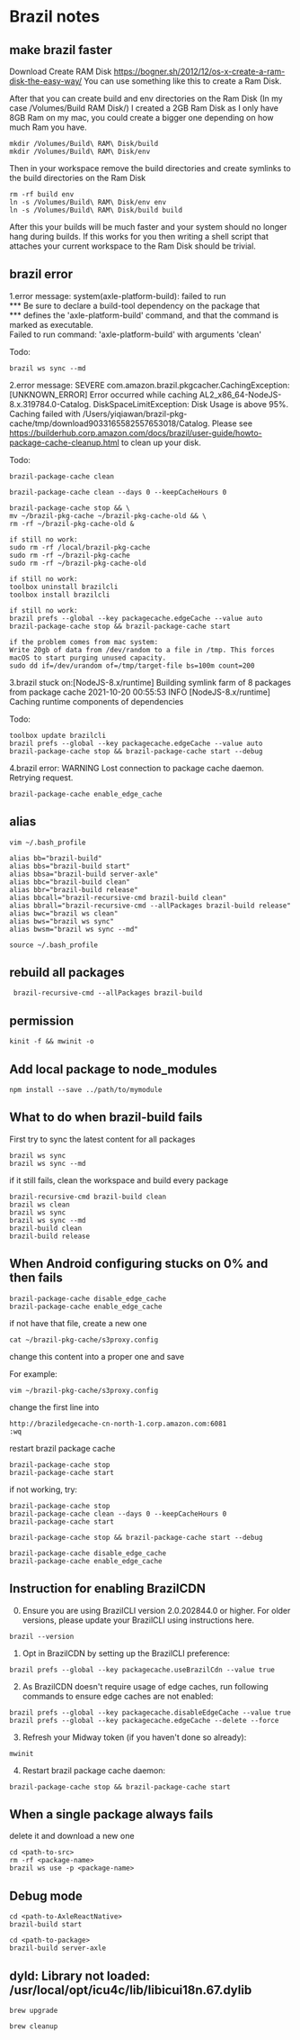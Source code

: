 # Brazil notes

## make brazil faster

Download Create RAM Disk https://bogner.sh/2012/12/os-x-create-a-ram-disk-the-easy-way/
You can use something like this to create a Ram Disk.

After that you can create build and env directories on the Ram Disk (In my case /Volumes/Build RAM Disk/) I created a 2GB Ram Disk as I only have 8GB Ram on my mac, you could create a bigger one depending on how much Ram you have.
```
mkdir /Volumes/Build\ RAM\ Disk/build
mkdir /Volumes/Build\ RAM\ Disk/env
```
Then in your workspace remove the build directories and create symlinks to the build directories on the Ram Disk
```
rm -rf build env
ln -s /Volumes/Build\ RAM\ Disk/env env
ln -s /Volumes/Build\ RAM\ Disk/build build
```
After this your builds will be much faster and your system should no longer hang during builds. If this works for you then writing a shell script that attaches your current workspace to the Ram Disk should be trivial.

## brazil error

1.error message: system(axle-platform-build): failed to run                           
               *** Be sure to declare a build-tool dependency on the package that               
  *** defines the 'axle-platform-build' command, and that the command is marked as executable.  
             Failed to run command: 'axle-platform-build' with arguments 'clean'

Todo: 
```
brazil ws sync --md
```

2.error message: SEVERE com.amazon.brazil.pkgcacher.CachingException: [UNKNOWN_ERROR] Error occurred while caching AL2_x86_64-NodeJS-8.x.319784.0-Catalog. DiskSpaceLimitException: Disk Usage is above 95%. Caching failed with /Users/yiqiawan/brazil-pkg-cache/tmp/download9033165582557653018/Catalog.
 Please see https://builderhub.corp.amazon.com/docs/brazil/user-guide/howto-package-cache-cleanup.html to clean up your disk.

Todo:
```
brazil-package-cache clean

brazil-package-cache clean --days 0 --keepCacheHours 0

brazil-package-cache stop && \
mv ~/brazil-pkg-cache ~/brazil-pkg-cache-old && \
rm -rf ~/brazil-pkg-cache-old &

if still no work:
sudo rm -rf /local/brazil-pkg-cache
sudo rm -rf ~/brazil-pkg-cache
sudo rm -rf ~/brazil-pkg-cache-old

if still no work:
toolbox uninstall brazilcli
toolbox install brazilcli

if still no work:
brazil prefs --global --key packagecache.edgeCache --value auto
brazil-package-cache stop && brazil-package-cache start

if the problem comes from mac system:
Write 20gb of data from /dev/random to a file in /tmp. This forces macOS to start purging unused capacity.
sudo dd if=/dev/urandom of=/tmp/target-file bs=100m count=200
```

3.brazil stuck on:[NodeJS-8.x/runtime] Building symlink farm of 8 packages from package cache
2021-10-20 00:55:53 INFO [NodeJS-8.x/runtime] Caching runtime components of dependencies

Todo:
```
toolbox update brazilcli
brazil prefs --global --key packagecache.edgeCache --value auto
brazil-package-cache stop && brazil-package-cache start --debug
```

4.brazil error: WARNING Lost connection to package cache daemon. Retrying request.
```
brazil-package-cache enable_edge_cache
```

## alias
```
vim ~/.bash_profile

alias bb="brazil-build"
alias bbs="brazil-build start"
alias bbsa="brazil-build server-axle"
alias bbc="brazil-build clean"
alias bbr="brazil-build release"
alias bbcall="brazil-recursive-cmd brazil-build clean"
alias bbrall="brazil-recursive-cmd --allPackages brazil-build release"
alias bwc="brazil ws clean"
alias bws="brazil ws sync"
alias bwsm="brazil ws sync --md"

source ~/.bash_profile

```

## rebuild all packages
```
 brazil-recursive-cmd --allPackages brazil-build
```

## permission
```
kinit -f && mwinit -o
```

## Add local package to node_modules
```
npm install --save ../path/to/mymodule
```

## What to do when brazil-build fails

First try to sync the latest content for all packages
```
brazil ws sync
brazil ws sync --md
```
if it still fails, clean the workspace and build every package
```
brazil-recursive-cmd brazil-build clean
brazil ws clean
brazil ws sync
brazil ws sync --md
brazil-build clean
brazil-build release
```

## When Android configuring stucks on 0% and then fails

```
brazil-package-cache disable_edge_cache
brazil-package-cache enable_edge_cache
```
if not have that file, create a new one
```
cat ~/brazil-pkg-cache/s3proxy.config
```
change this content into a proper one and save 

For example:
```
vim ~/brazil-pkg-cache/s3proxy.config
```
change the first line into
```
http://braziledgecache-cn-north-1.corp.amazon.com:6081
:wq
```
restart brazil package cache

```
brazil-package-cache stop
brazil-package-cache start
```
if not working, try:
```
brazil-package-cache stop
brazil-package-cache clean --days 0 --keepCacheHours 0 
brazil-package-cache start
```
```
brazil-package-cache stop && brazil-package-cache start --debug
```
```
brazil-package-cache disable_edge_cache
brazil-package-cache enable_edge_cache
```

## Instruction for enabling BrazilCDN

0. Ensure you are using BrazilCLI version 2.0.202844.0 or higher. For older versions, please update your BrazilCLI using instructions here.
```
brazil --version
```
1. Opt in BrazilCDN by setting up the BrazilCLI preference:
```
brazil prefs --global --key packagecache.useBrazilCdn --value true
```
2. As BrazilCDN doesn't require usage of edge caches,  run following commands to ensure edge caches are not enabled:
```
brazil prefs --global --key packagecache.disableEdgeCache --value true
brazil prefs --global --key packagecache.edgeCache --delete --force
```
3. Refresh your Midway token (if you haven't done so already):
```
mwinit
```
4. Restart brazil package cache daemon:
```
brazil-package-cache stop && brazil-package-cache start
```

## When a single package always fails

delete it and download a new one
```
cd <path-to-src>
rm -rf <package-name>
brazil ws use -p <package-name>
```

## Debug mode

```
cd <path-to-AxleReactNative>
brazil-build start

cd <path-to-package>
brazil-build server-axle
```

## dyld: Library not loaded: /usr/local/opt/icu4c/lib/libicui18n.67.dylib

```
brew upgrade

brew cleanup

```

